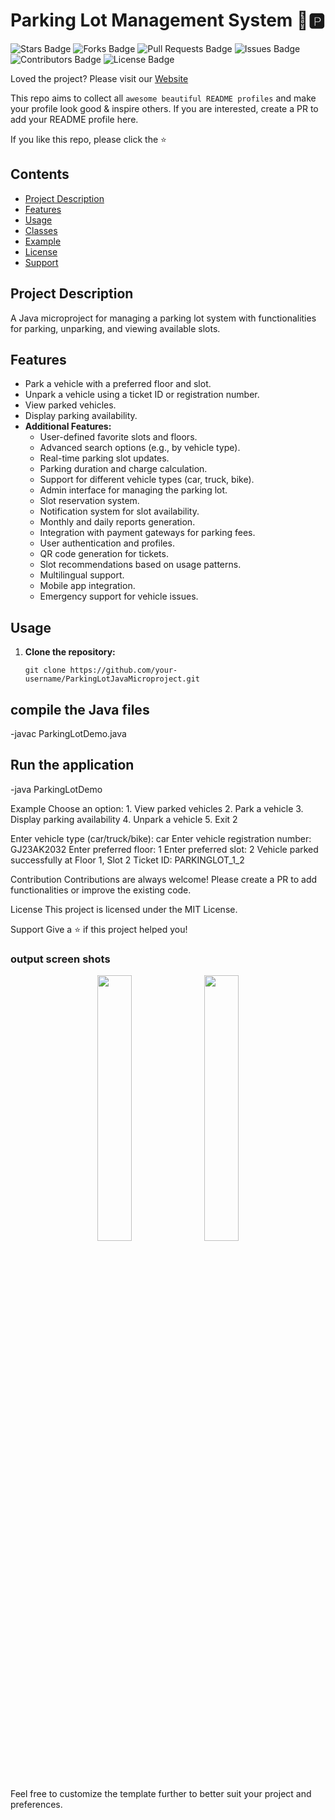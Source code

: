 # Parking Lot Management System 🚗🅿️

![Stars Badge](https://img.shields.io/github/stars/your-username/ParkingLotJavaMicroproject?style=flat-square)
![Forks Badge](https://img.shields.io/github/forks/your-username/ParkingLotJavaMicroproject?style=flat-square)
![Pull Requests Badge](https://img.shields.io/github/issues-pr/your-username/ParkingLotJavaMicroproject?style=flat-square)
![Issues Badge](https://img.shields.io/github/issues/your-username/ParkingLotJavaMicroproject?style=flat-square)
![Contributors Badge](https://img.shields.io/github/contributors/your-username/ParkingLotJavaMicroproject?style=flat-square)
![License Badge](https://img.shields.io/github/license/your-username/ParkingLotJavaMicroproject?style=flat-square)

Loved the project? Please visit our [Website](https://awesome-github-readme-profile.netlify.app)

This repo aims to collect all `awesome beautiful README profiles` and make your profile look good & inspire others.
If you are interested, create a PR to add your README profile here.

If you like this repo, please click the ⭐️

## Contents
- [Project Description](#project-description)
- [Features](#features)
- [Usage](#usage)
- [Classes](#classes)
- [Example](#example)
- [License](#license)
- [Support](#support)

## Project Description

A Java microproject for managing a parking lot system with functionalities for parking, unparking, and viewing available slots.

## Features

- Park a vehicle with a preferred floor and slot.
- Unpark a vehicle using a ticket ID or registration number.
- View parked vehicles.
- Display parking availability.
- **Additional Features:**
  - User-defined favorite slots and floors.
  - Advanced search options (e.g., by vehicle type).
  - Real-time parking slot updates.
  - Parking duration and charge calculation.
  - Support for different vehicle types (car, truck, bike).
  - Admin interface for managing the parking lot.
  - Slot reservation system.
  - Notification system for slot availability.
  - Monthly and daily reports generation.
  - Integration with payment gateways for parking fees.
  - User authentication and profiles.
  - QR code generation for tickets.
  - Slot recommendations based on usage patterns.
  - Multilingual support.
  - Mobile app integration.
  - Emergency support for vehicle issues.

## Usage

1. **Clone the repository:**
   ```
   git clone https://github.com/your-username/ParkingLotJavaMicroproject.git
   
## compile the Java files
   -javac ParkingLotDemo.java
  
## Run the application
   -java ParkingLotDemo

  Example
      Choose an option:
      1. View parked vehicles
      2. Park a vehicle
      3. Display parking availability
      4. Unpark a vehicle
      5. Exit
      2

  Enter vehicle type (car/truck/bike):
    car
    Enter vehicle registration number:
    GJ23AK2032
    Enter preferred floor:
    1
    Enter preferred slot:
    2
    Vehicle parked successfully at Floor 1, Slot 2
    Ticket ID: PARKINGLOT_1_2

Contribution
Contributions are always welcome! Please create a PR to add functionalities or improve the existing code.

License
This project is licensed under the MIT License.

Support
Give a ⭐️ if this project helped you!

### output screen shots
<p align="center" width="100%">
    <img width="33%" src="![image](https://github.com/Parthchauh/ParkingLotInJava/assets/136223855/affa7824-ac0e-455f-ada2-deee92df31c9)">
    <img width="33%" src="![image](https://github.com/Parthchauh/ParkingLotInJava/assets/136223855/cca7823c-d81b-4c41-bdb7-2d5acb7a2728)
">
</p>

Feel free to customize the template further to better suit your project and preferences.
